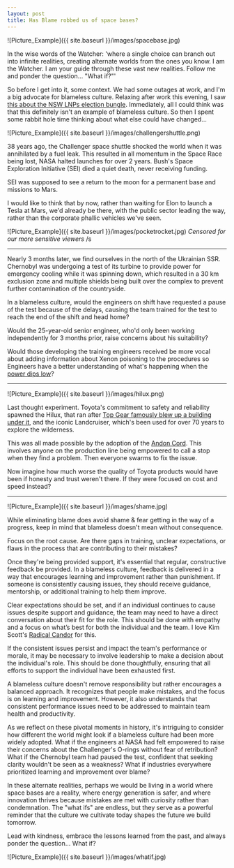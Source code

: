 ```yaml
---
layout: post
title: Has Blame robbed us of space bases?
---
```


![Picture_Example]({{ site.baseurl }}/images/spacebase.jpg)

In the wise words of the Watcher: 'where a single choice can branch out into infinite realities, creating alternate worlds from the ones you know. I am the Watcher. I am your guide through these vast new realities. Follow me and ponder the question... "What if?"'

So before I get into it, some context. We had some outages at work, and I'm a big advocate for blameless culture. Relaxing after work this evening, I saw [this about the NSW LNPs election bungle](https://www.abc.net.au/news/2024-08-15/nsw-liberal-director-richard-shields-sacked/104231340). Immediately, all I could think was that this definitely isn't an example of blameless culture. So then I spent some rabbit hole time thinking about what else could have changed...

![Picture_Example]({{ site.baseurl }}/images/challengershuttle.png)

38 years ago, the Challenger space shuttle shocked the world when it was annihilated by a fuel leak. This resulted in all momentum in the Space Race being lost, NASA halted launches for over 2 years. Bush's Space Exploration Initiative (SEI) died a quiet death, never receiving funding.

SEI was supposed to see a return to the moon for a permanent base and missions to Mars.

I would like to think that by now, rather than waiting for Elon to launch a Tesla at Mars, we'd already be there, with the public sector leading the way, rather than the corporate phallic vehicles we've seen.

![Picture_Example]({{ site.baseurl }}/images/pocketrocket.jpg)
*Censored for our more sensitive viewers* /s

---

Nearly 3 months later, we find ourselves in the north of the Ukrainian SSR. Chernobyl was undergoing a test of its turbine to provide power for emergency cooling while it was spinning down, which resulted in a 30 km exclusion zone and multiple shields being built over the complex to prevent further contamination of the countryside. 

In a blameless culture, would the engineers on shift have requested a pause of the test because of the delays, causing the team trained for the test to reach the end of the shift and head home?

Would the 25-year-old senior engineer, who'd only been working independently for 3 months prior, raise concerns about his suitability?

Would those developing the training engineers received be more vocal about adding information about Xenon poisoning to the procedures so Engineers have a better understanding of what's happening when the [power dips low](https://en.wikipedia.org/wiki/Chernobyl_disaster#Unexpected_drop_of_the_reactor_power)?

---

![Picture_Example]({{ site.baseurl }}/images/hilux.png)

Last thought experiment. Toyota's commitment to safety and reliability spawned the Hilux, that ran after [Top Gear famously blew up a building under it](https://www.youtube.com/watch?v=kFnVZXQD5_k), and the iconic Landcruiser, which's been used for over 70 years to explore the wilderness.

This was all made possible by the adoption of the [Andon Cord](https://en.wikipedia.org/wiki/Andon_(manufacturing)). This involves anyone on the production line being empowered to call a stop when they find a problem. Then everyone swarms to fix the issue.

Now imagine how much worse the quality of Toyota products would have been if honesty and trust weren't there. If they were focused on cost and speed instead?

---

![Picture_Example]({{ site.baseurl }}/images/shame.jpg)

While eliminating blame does avoid shame & fear getting in the way of a progress, keep in mind that blameless doesn't mean without consequence.

Focus on the root cause. Are there gaps in training, unclear expectations, or flaws in the process that are contributing to their mistakes?

Once they're being provided support, it's essential that regular, constructive feedback be provided. In a blameless culture, feedback is delivered in a way that encourages learning and improvement rather than punishment. If someone is consistently causing issues, they should receive guidance, mentorship, or additional training to help them improve.

Clear expectations should be set, and if an individual continues to cause issues despite support and guidance, the team may need to have a direct conversation about their fit for the role. This should be done with empathy and a focus on what’s best for both the individual and the team. I love Kim Scott's [Radical Candor](https://www.radicalcandor.com/) for this.

If the consistent issues persist and impact the team's performance or morale, it may be necessary to involve leadership to make a decision about the individual's role. This should be done thoughtfully, ensuring that all efforts to support the individual have been exhausted first.

A blameless culture doesn't remove responsibility but rather encourages a balanced approach. It recognizes that people make mistakes, and the focus is on learning and improvement. However, it also understands that consistent performance issues need to be addressed to maintain team health and productivity.

As we reflect on these pivotal moments in history, it's intriguing to consider how different the world might look if a blameless culture had been more widely adopted. What if the engineers at NASA had felt empowered to raise their concerns about the Challenger's O-rings without fear of retribution? What if the Chernobyl team had paused the test, confident that seeking clarity wouldn't be seen as a weakness? What if industries everywhere prioritized learning and improvement over blame?

In these alternate realities, perhaps we would be living in a world where space bases are a reality, where energy generation is safer, and where innovation thrives because mistakes are met with curiosity rather than condemnation. The "what ifs" are endless, but they serve as a powerful reminder that the culture we cultivate today shapes the future we build tomorrow.

Lead with kindness, embrace the lessons learned from the past, and always ponder the question... What if?

![Picture_Example]({{ site.baseurl }}/images/whatif.jpg)